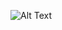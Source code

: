 
![Alt Text](https://media2.giphy.com/media/WUTywPPYZpdDChyBaZ/giphy.gif?cid=790b76118ea9d6ed53b10062d98cd1a9730dc27d5c1ef1f1&rid=giphy.gif&ct=g
)
<!-- ![alt text](https://assets.hongkiat.com/uploads/programming-jokes/joke--comic_sleep-pos.jpg)
- Me ^
 -->
